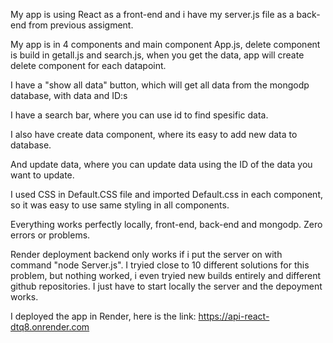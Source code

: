 My app is using React as a front-end and i have my server.js file as a back-end from previous assigment.

My app is in 4 components and main component App.js, delete component is build in getall.js and search.js, when you get the data, app will create delete component for each datapoint.

I have a "show all data" button, which will get all data from the mongodp database, with data and ID:s

I have a search bar, where you can use id to find spesific data.

I also have create data component, where its easy to add new data to database.

And update data, where you can update data using the ID of the data you want to update.

I used CSS in Default.CSS file and imported Default.css in each component, so it was easy to use same styling in all components.

Everything works perfectly locally, front-end, back-end and mongodp. Zero errors or problems.

Render deployment backend only works if i put the server on with command "node Server.js".
I tryied close to 10 different solutions for this problem, but nothing worked, 
i even tryied new builds entirely and different github repositories. I just have to start locally the server and the depoyment works.

I deployed the app in Render, here is the link: https://api-react-dtq8.onrender.com 
